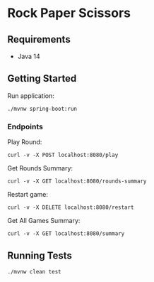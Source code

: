# Rock Paper Scissors

## Requirements
- Java 14

## Getting Started

Run application:

```
./mvnw spring-boot:run
```

### Endpoints

Play Round:

```
curl -v -X POST localhost:8080/play
```

Get Rounds Summary:

```
curl -v -X GET localhost:8080/rounds-summary
```

Restart game:

```
curl -v -X DELETE localhost:8080/restart
```

Get All Games Summary:

```
curl -v -X GET localhost:8080/summary
```

## Running Tests

```
./mvnw clean test
```
